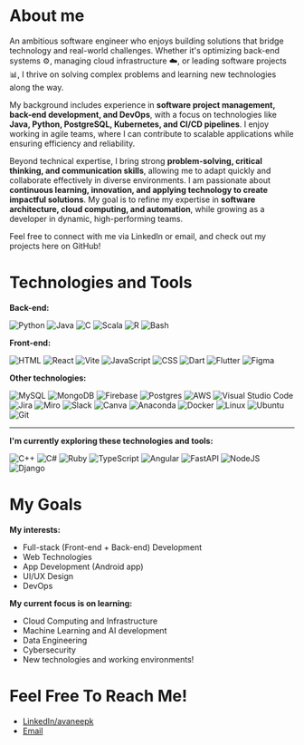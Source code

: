 # About me

An ambitious software engineer who enjoys building solutions that bridge technology and real-world challenges. Whether it's optimizing back-end systems ⚙️, managing cloud infrastructure ☁️, or leading software projects 📊, I thrive on solving complex problems and learning new technologies along the way.  

My background includes experience in **software project management, back-end development, and DevOps**, with a focus on technologies like **Java, Python, PostgreSQL, Kubernetes, and CI/CD pipelines**. I enjoy working in agile teams, where I can contribute to scalable applications while ensuring efficiency and reliability.  

Beyond technical expertise, I bring strong **problem-solving, critical thinking, and communication skills**, allowing me to adapt quickly and collaborate effectively in diverse environments. I am passionate about **continuous learning, innovation, and applying technology to create impactful solutions**. My goal is to refine my expertise in **software architecture, cloud computing, and automation**, while growing as a developer in dynamic, high-performing teams.  

Feel free to connect with me via LinkedIn or email, and check out my projects here on GitHub! 

# Technologies and Tools

**Back-end:**

![Python](https://img.shields.io/badge/Python-3776AB?style=for-the-badge&logo=python&logoColor=ffdd54) ![Java](https://img.shields.io/badge/Java-%23ED8B00.svg?style=for-the-badge&logo=openjdk&logoColor=white) ![C](https://img.shields.io/badge/C-00599C?style=for-the-badge&logo=c&logoColor=white) ![Scala](https://img.shields.io/badge/Scala-%23DC322F.svg?style=for-the-badge&logo=scala&logoColor=white) ![R](https://img.shields.io/badge/R-%23276DC3.svg?style=for-the-badge&logo=r&logoColor=white) ![Bash](https://img.shields.io/badge/Bash-4EAA25?style=for-the-badge&logo=gnubash&logoColor=fff)

**Front-end:**

![HTML](https://img.shields.io/badge/HTML-%23E34F26.svg?style=for-the-badge&logo=html5&logoColor=white) ![React](https://img.shields.io/badge/React-%2320232a.svg?style=for-the-badge&logo=react&logoColor=%2361DAFB) ![Vite](https://img.shields.io/badge/Vite-646CFF?style=for-the-badge&logo=vite&logoColor=fff) ![JavaScript](https://img.shields.io/badge/JavaScript-F7DF1E?style=for-the-badge&logo=javascript&logoColor=000) ![CSS](https://img.shields.io/badge/CSS-1572B6?style=for-the-badge&logo=css3&logoColor=fff) ![Dart](https://img.shields.io/badge/Dart-%230175C2.svg?style=for-the-badge&logo=dart&logoColor=white) ![Flutter](https://img.shields.io/badge/Flutter-02569B?style=for-the-badge&logo=flutter&logoColor=fff) ![Figma](https://img.shields.io/badge/Figma-F24E1E?style=for-the-badge&logo=figma&logoColor=white)

**Other technologies:**

![MySQL](https://img.shields.io/badge/MySQL-4479A1?style=for-the-badge&logo=mysql&logoColor=fff) ![MongoDB](https://img.shields.io/badge/MongoDB-%234ea94b.svg?style=for-the-badge&logo=mongodb&logoColor=white) ![Firebase](https://img.shields.io/badge/Firebase-039BE5?style=for-the-badge&logo=Firebase&logoColor=white) ![Postgres](https://img.shields.io/badge/Postgres-%23316192.svg?style=for-the-badge&logo=postgresql&logoColor=white) ![AWS](https://img.shields.io/badge/AWS-%23FF9900.svg?style=for-the-badge&logo=amazon-web-services&logoColor=white) ![Visual Studio Code](https://custom-icon-badges.demolab.com/badge/Visual%20Studio%20Code-0078d7.svg?style=for-the-badge&logo=vsc&logoColor=white) ![Jira](https://img.shields.io/badge/Jira-0052CC?style=for-the-badge&logo=jira&logoColor=fff) ![Miro](https://img.shields.io/badge/Miro-050038?style=for-the-badge&logo=miro&logoColor=fff) ![Slack](https://img.shields.io/badge/Slack-4A154B?style=for-the-badge&logo=slack&logoColor=fff) ![Canva](https://img.shields.io/badge/Canva-%2300C4CC.svg?style=for-the-badge&&logo=Canva&logoColor=white) ![Anaconda](https://img.shields.io/badge/Anaconda-44A833?style=for-the-badge&logo=anaconda&logoColor=fff) ![Docker](https://img.shields.io/badge/Docker-2496ED?style=for-the-badge&logo=docker&logoColor=fff) ![Linux](https://img.shields.io/badge/Linux-FCC624?style=for-the-badge&logo=linux&logoColor=black) ![Ubuntu](https://img.shields.io/badge/Ubuntu-E95420?style=for-the-badge&logo=ubuntu&logoColor=white) ![Git](https://img.shields.io/badge/Git-F05032?style=for-the-badge&logo=git&logoColor=fff)
________________________________________________________________________________________________

**I'm currently exploring these technologies and tools:**

![C++](https://img.shields.io/badge/C++-%2300599C.svg?style=for-the-badge&logo=c%2B%2B&logoColor=white) ![C#](https://custom-icon-badges.demolab.com/badge/C%23-%23239120.svg?style=for-the-badge&logo=cshrp&logoColor=white) ![Ruby](https://img.shields.io/badge/Ruby-%23CC342D.svg?style=for-the-badge&&logo=ruby&logoColor=white) ![TypeScript](https://img.shields.io/badge/TypeScript-3178C6?style=for-the-badge&logo=typescript&logoColor=fff) ![Angular](https://img.shields.io/badge/Angular-%23DD0031.svg?style=for-the-badge&logo=angular&logoColor=white) ![FastAPI](https://img.shields.io/badge/FastAPI-009485.svg?style=for-the-badge&logo=fastapi&logoColor=white) ![NodeJS](https://img.shields.io/badge/Node.js-6DA55F?style=for-the-badge&logo=node.js&logoColor=white) ![Django](https://img.shields.io/badge/Django-%23092E20.svg?style=for-the-badge&logo=django&logoColor=white)

# My Goals

**My interests:**

- Full-stack (Front-end + Back-end) Development
- Web Technologies
- App Development (Android app)
- UI/UX Design
- DevOps

**My current focus is on learning:**

- Cloud Computing and Infrastructure
- Machine Learning and AI development
- Data Engineering
- Cybersecurity
- New technologies and working environments!

# Feel Free To Reach Me!

- [LinkedIn/avaneepk](https://www.linkedin.com/in/avaneepk)
- [Email](avaneepk11@gmail.com)




